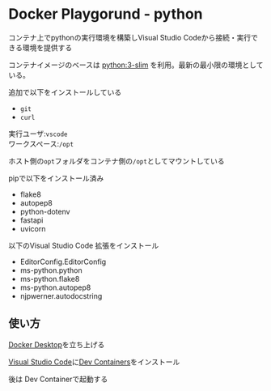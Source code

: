 # Docker Playgorund - python

コンテナ上でpythonの実行環境を構築しVisual Studio Codeから接続・実行できる環境を提供する

コンテナイメージのベースは
[python:3-slim](https://hub.docker.com/_/python)
を利用。最新の最小限の環境としている。

追加で以下をインストールしている

* `git`
* `curl`

実行ユーザ:`vscode`  
ワークスペース:`/opt`  

ホスト側の`opt`フォルダをコンテナ側の`/opt`としてマウントしている

pipで以下をインストール済み

* flake8
* autopep8
* python-dotenv
* fastapi
* uvicorn

以下のVisual Studio Code 拡張をインストール

* EditorConfig.EditorConfig
* ms-python.python
* ms-python.flake8
* ms-python.autopep8
* njpwerner.autodocstring

## 使い方

[Docker Desktop](https://www.docker.com/products/docker-desktop/)を立ち上げる

[Visual Studio Code](https://azure.microsoft.com/ja-jp/products/visual-studio-code/)に[Dev Containers](https://marketplace.visualstudio.com/items?itemName=ms-vscode-remote.remote-containers)をインストール

後は Dev Containerで起動する
